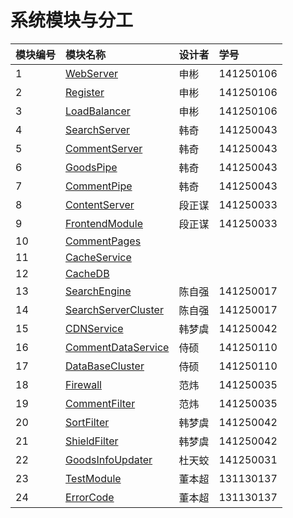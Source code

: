 # 系统模块与分工 #

|模块编号 | 模块名称 | 设计者 |  学号|
| :--- | :---| :---|:---|
|  1 | [WebServer](WebServer.md)| 申彬 | 141250106 |
|  2 | [Register](Register.md)| 申彬 | 141250106 |
|  3 | [LoadBalancer](LoadBalancer.md)	 | 申彬 | 141250106 |
|  4 | [SearchServer](SearchServer.md)| 韩奇  | 141250043 |
|  5 | [CommentServer](CommentServer.md)| 韩奇 | 141250043 |
|  6 | [GoodsPipe](Pipe&Filter.md)| 韩奇 | 141250043 |
|  7 | [CommentPipe](Pipe&Filter.md)| 韩奇 | 141250043 |
|  8 | [ContentServer](ContentServer.md)| 段正谋 | 141250033 |
|  9 | [FrontendModule](FrontendModule)| 段正谋 | 141250033 |
|  10 | [CommentPages](CommentPages.md)|  |  |
|  11| [CacheService](CacheService.md)|  |  |
|  12| [CacheDB](CacheDB.md)|  |  |
|  13| [SearchEngine](SearchEngine.md)| 陈自强 | 141250017 |
|  14| [SearchServerCluster](SearchServerCluster.md)| 陈自强 | 141250017 |
|  15| [CDNService](CDNService.md)|韩梦虞 | 141250042 |
|  16| [CommentDataService](CommentDataService.md)| 侍硕 | 141250110 |
|  17| [DataBaseCluster](DBCluster.md)| 侍硕 | 141250110 |
|  18| [Firewall](Firewall.md)| 范炜 | 141250035 |
|  19| [CommentFilter](CommentFilter.md)| 范炜 | 141250035 |
|  20| [SortFilter](SortFilter.md)|韩梦虞  | 141250042 |
|  21 | [ShieldFilter](ShieldFilter.md)| 韩梦虞 | 141250042 |
|  22 | [GoodsInfoUpdater](GoodsInfoUpdater.md)| 杜天蛟 | 141250031 |
|  23 | [TestModule](TestModule.md)| 董本超 | 131130137 |
|  24| [ErrorCode](ErrorCode.md)| 董本超 | 131130137 |
